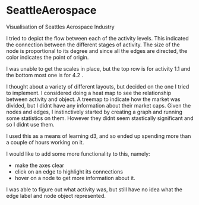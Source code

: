 # SeattleAerospace
Visualisation of Seattles Aerospace Industry

I tried to depict the flow between each of the activity levels. This indicated the connection between the different stages of activity. The size of the node is proportional to its degree and since all the edges are directed, the color indicates the point of origin.

I was unable to get the scales in place, but the top row is for activity 1.1 and the bottom most one is for 4.2 . 

I thought about a variety of different layouts, but decided on the one I tried to implement. I considered doing a heat map to see the relationship between activity and object. A treemap to indicate how the market was divided, but I didnt have any information about their market caps. Given the nodes and edges, I instinctively started by creating a graph and running some statistics on them. However they didnt seem stastically significant and so I didnt use them.

I used this as a means of learning d3, and so ended up spending more than a couple of hours working on it. 

I would like to add some more functionality to this, namely:

- make the axes clear
- click on an edge to highlight its connections
- hover on a node to get more information about it.


I was able to figure out what activity was, but still have no idea what the edge label and node object represented.
